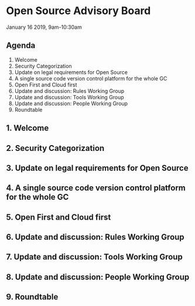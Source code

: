 # Open Source Advisory Board 
January 16 2019, 9am-10:30am

## Agenda 
1. Welcome 
2. Security Categorization 
3. Update on legal requirements for Open Source 
4. A single source code version control platform for the whole GC
5. Open First and Cloud first 
6. Update and discussion: Rules Working Group 
7. Update and discussion: Tools Working Group
8. Update and discussion: People Working Group 
9. Roundtable 

## 1. Welcome 

## 2. Security Categorization

## 3. Update on legal requirements for Open Source

## 4. A single source code version control platform for the whole GC

## 5. Open First and Cloud first 

## 6. Update and discussion: Rules Working Group 

## 7. Update and discussion: Tools Working Group

## 8. Update and discussion: People Working Group 

## 9. Roundtable 
